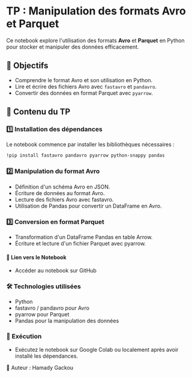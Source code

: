 # TP : Manipulation des formats Avro et Parquet

Ce notebook explore l'utilisation des formats **Avro** et **Parquet** en Python pour stocker et manipuler des données efficacement.

## 📌 Objectifs
- Comprendre le format Avro et son utilisation en Python.
- Lire et écrire des fichiers Avro avec `fastavro` et `pandavro`.
- Convertir des données en format Parquet avec `pyarrow`.

## 📂 Contenu du TP
### 1️⃣ Installation des dépendances
Le notebook commence par installer les bibliothèques nécessaires :
```bash
!pip install fastavro pandavro pyarrow python-snappy pandas
```

### 2️⃣ Manipulation du format Avro
- Définition d'un schéma Avro en JSON.
- Écriture de données au format Avro.
- Lecture des fichiers Avro avec fastavro.
- Utilisation de Pandas pour convertir un DataFrame en Avro.
### 3️⃣ Conversion en format Parquet
- Transformation d'un DataFrame Pandas en table Arrow.
- Écriture et lecture d'un fichier Parquet avec pyarrow.
#### 🔗 Lien vers le Notebook
- Accéder au notebook sur GitHub

### 🛠 Technologies utilisées
- Python
- fastavro / pandavro pour Avro
- pyarrow pour Parquet
- Pandas pour la manipulation des données
### 🚀 Exécution
- Exécutez le notebook sur Google Colab ou localement après avoir installé les dépendances.

📧 Auteur : Hamady Gackou


